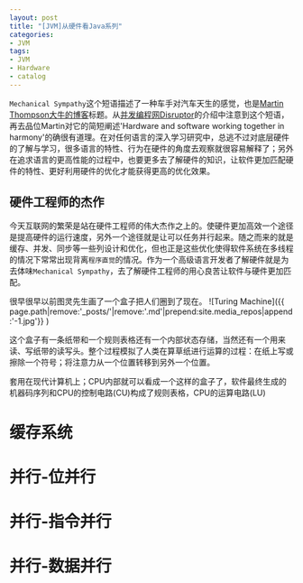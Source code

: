 ```yaml
---
layout: post
title: "[JVM]从硬件看Java系列"
categories:
- JVM
tags:
- JVM
- Hardware
- catalog
---
```

`Mechanical Sympathy`这个短语描述了一种车手对汽车天生的感觉，也是[Martin Thompson大牛的博客](http://mechanical-sympathy.blogspot.sg/)标题。从[并发编程网Disruptor](http://ifeve.com/disruptor-cacheline-padding/)的介绍中注意到这个短语，再去品位Martin对它的简短阐述'Hardware and software working together in harmony'的确很有道理。在对任何语言的深入学习研究中，总逃不过对底层硬件的了解与学习，很多语言的特性、行为在硬件的角度去观察就很容易解释了；另外在追求语言的更高性能的过程中，也要更多去了解硬件的知识，让软件更加匹配硬件的特性、更好利用硬件的优化才能获得更高的优化效果。



硬件工程师的杰作
--------------------
今天互联网的繁荣是站在硬件工程师的伟大杰作之上的。使硬件更加高效一个途径是提高硬件的运行速度，另外一个途径就是让可以任务并行起来。随之而来的就是缓存、并发、同步等一些列设计和优化，但也正是这些优化使得软件系统在多线程的情况下常常出现背离`程序直觉`的情况。作为一个高级语言开发者了解硬件就是为去体味`Mechanical Sympathy`，去了解硬件工程师的用心良苦让软件与硬件更加匹配。

很早很早以前图灵先生画了一个盒子把人们圈到了现在。
![Turing Machine]({{ page.path|remove:'_posts/'|remove:'.md'|prepend:site.media_repos|append:'-1.jpg'}} )

这个盒子有一条纸带和一个规则表格还有一个内部状态存储，当然还有一个用来读、写纸带的读写头。整个过程模拟了人类在算草纸进行运算的过程：在纸上写或擦除一个符号；将注意力从一个位置转移到另外一个位置。

套用在现代计算机上；CPU内部就可以看成一个这样的盒子了，软件最终生成的机器码序列和CPU的控制电路(CU)构成了规则表格，CPU的运算电路(LU)

缓存系统
====================



并行-位并行
====================

并行-指令并行
====================

并行-数据并行
====================












